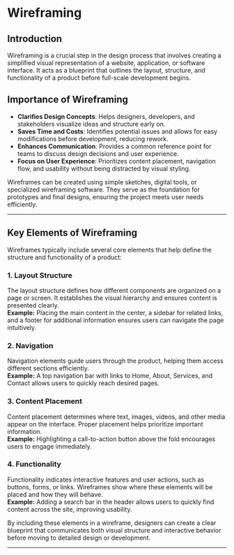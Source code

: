 # Wireframing

## Introduction
Wireframing is a crucial step in the design process that involves creating a simplified visual representation of a website, application, or software interface. It acts as a blueprint that outlines the layout, structure, and functionality of a product before full-scale development begins.

## Importance of Wireframing
- **Clarifies Design Concepts**: Helps designers, developers, and stakeholders visualize ideas and structure early on.
- **Saves Time and Costs**: Identifies potential issues and allows for easy modifications before development, reducing rework.
- **Enhances Communication**: Provides a common reference point for teams to discuss design decisions and user experience.
- **Focus on User Experience**: Prioritizes content placement, navigation flow, and usability without being distracted by visual styling.

Wireframes can be created using simple sketches, digital tools, or specialized wireframing software. They serve as the foundation for prototypes and final designs, ensuring the project meets user needs efficiently.

---
## Key Elements of Wireframing

Wireframes typically include several core elements that help define the structure and functionality of a product:

### 1. Layout Structure
The layout structure defines how different components are organized on a page or screen. It establishes the visual hierarchy and ensures content is presented clearly.  
**Example:** Placing the main content in the center, a sidebar for related links, and a footer for additional information ensures users can navigate the page intuitively.

### 2. Navigation
Navigation elements guide users through the product, helping them access different sections efficiently.  
**Example:** A top navigation bar with links to Home, About, Services, and Contact allows users to quickly reach desired pages.

### 3. Content Placement
Content placement determines where text, images, videos, and other media appear on the interface. Proper placement helps prioritize important information.  
**Example:** Highlighting a call-to-action button above the fold encourages users to engage immediately.

### 4. Functionality
Functionality indicates interactive features and user actions, such as buttons, forms, or links. Wireframes show where these elements will be placed and how they will behave.  
**Example:** Adding a search bar in the header allows users to quickly find content across the site, improving usability.

By including these elements in a wireframe, designers can create a clear blueprint that communicates both visual structure and interactive behavior before moving to detailed design or development.

---

